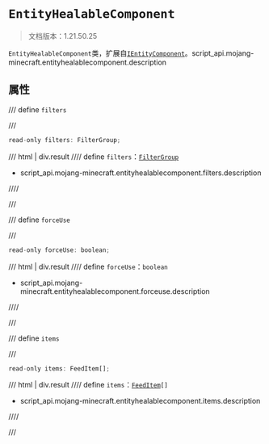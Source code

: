 # `EntityHealableComponent`

> 文档版本：1.21.50.25

`EntityHealableComponent`类，扩展自[`IEntityComponent`](./ientitycomponent.md)。script_api.mojang-minecraft.entityhealablecomponent.description

## 属性

/// define
`filters`


///

```js
read-only filters: FilterGroup;
```

/// html | div.result
//// define
`filters`：[`FilterGroup`](./filtergroup.md)

- script_api.mojang-minecraft.entityhealablecomponent.filters.description


////

///


/// define
`forceUse`


///

```js
read-only forceUse: boolean;
```

/// html | div.result
//// define
`forceUse`：`boolean`

- script_api.mojang-minecraft.entityhealablecomponent.forceuse.description


////

///


/// define
`items`


///

```js
read-only items: FeedItem[];
```

/// html | div.result
//// define
`items`：<code><a href="../feeditem/">FeedItem</a>[]</code>

- script_api.mojang-minecraft.entityhealablecomponent.items.description


////

///

